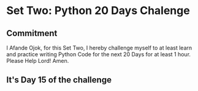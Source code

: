 # Set Two: Python 20 Days Chalenge

## Commitment

I Afande Ojok, for this Set Two, I hereby challenge myself to at least learn and practice writing Python Code for the next 20 Days for at least 1 hour. Please Help Lord! Amen.

## It's Day 15 of the challenge
